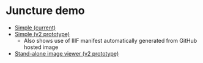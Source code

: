 # Juncture demo

- [Simple (current)](amalfi)
- [Simple (v2 prototype)](amalfi-v2)
  - Also shows use of IIIF manifest automatically generated from GitHub hosted image
- [Stand-alone image viewer (v2 prototype)](https://rdsnyder.github.io/demo)
